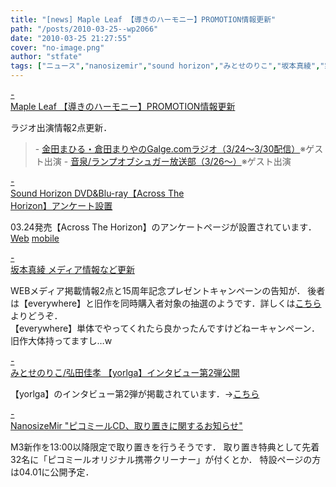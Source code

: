```yaml
---
title: "[news] Maple Leaf 【導きのハーモニー】PROMOTION情報更新"
path: "/posts/2010-03-25--wp2066"
date: "2010-03-25 21:27:55"
cover: "no-image.png"
author: "stfate"
tags: ["ニュース","nanosizemir","sound horizon","みとせのりこ","坂本真綾","霜月はるか"]
---
```


<style type="text/css">
<!--
p {white-space: pre-wrap};
-->
</style>

<a class="topics" href="http://www.team-e.co.jp/sp/harmony/index.html" target="_blank">- Maple Leaf 【導きのハーモニー】PROMOTION情報更新</a>
<div class="news">ラジオ出演情報2点更新．
<blockquote>- <a href="http://www.galge.com/radio/galge/" target="_blank">金田まひる・倉田まりやのGalge.comラジオ（3/24～3/30配信）</a>※ゲスト出演
- <a href="http://www.onsen.ag/" target="_blank">音泉/ランプオブシュガー放送部（3/26～）</a>※ゲスト出演</blockquote></div>

<a class="topics" href="http://www.soundhorizon.com/information/index.html#100325" target="_blank">- Sound Horizon DVD&Blu-ray【Across The Horizon】アンケート設置</a>
<div class="news">03.24発売【Across The Horizon】のアンケートページが設置されています．
<a href="http://www.soundhorizon.com/enquete/ath_enquete.html" target="_blank">Web</a> <a href="http://www.soundhorizon.com/enquete/ath_enquete_mobile.html　" target="_blank">mobile</a></div>

<a class="topics" href="http://www.jvcmusic.co.jp/maaya/" target="_blank">- 坂本真綾 メディア情報など更新</a>
<div class="news">WEBメディア掲載情報2点と15周年記念プレゼントキャンペーンの告知が．
後者は【everywhere】と旧作を同時購入者対象の抽選のようです．詳しくは<a href="http://www.jvcmusic.co.jp/maaya/everywhere/campaign/index.html" target="_blank">こちら</a>よりどうぞ．
<div id="talk">【everywhere】単体でやってくれたら良かったんですけどねーキャンペーン．
旧作大体持ってますし…w</div></div>

<a class="topics" href="http://www.team-e.co.jp/information/2010/03/20100325-1.html" target="_blank">- みとせのりこ/弘田佳孝 【yorlga】インタビュー第2弾公開</a>
<div class="news">【yorlga】のインタビュー第2弾が掲載されています．-><a href="http://www.team-e.co.jp/sp/archive/yorlga-interview2.html" target="_blank">こちら</a></div>

<a class="topics" href="http://blog.livedoor.jp/paru_taro/" target="_blank">- NanosizeMir "ピコミールCD、取り置きに関するお知らせ"</a>
<div class="news">M3新作を13:00以降限定で取り置きを行うそうです．
取り置き特典として先着32名に「ピコミールオリジナル携帯クリーナー」が付くとか．
特設ページの方は04.01に公開予定．</div>